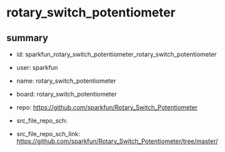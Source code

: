 # rotary_switch_potentiometer
 
## summary 
* id: sparkfun_rotary_switch_potentiometer_rotary_switch_potentiometer
* user: sparkfun
* name: rotary_switch_potentiometer
* board: rotary_switch_potentiometer
* repo: https://github.com/sparkfun/Rotary_Switch_Potentiometer



* src_file_repo_sch: 
* src_file_repo_sch_link: https://github.com/sparkfun/Rotary_Switch_Potentiometer/tree/master/





